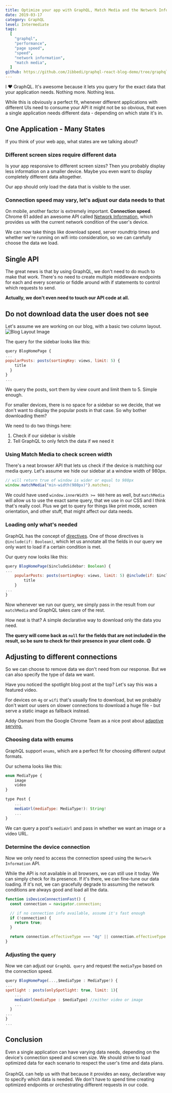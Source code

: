 ```yaml
---
title: Optimize your app with GraphQL, Match Media and the Network Information API
date: 2019-03-17
category: GraphQL
level: Intermediate
tags:
  [
    "graphql",
    "performance",
    "page speed",
    "speed",
    "network information",
    "match media",
  ]
github: https://github.com/Jibbedi/graphql-react-blog-demo/tree/graphql-finished
---
```


I ❤️ GraphQL.
It's awesome because it lets you query for the exact data that your application needs. Nothing more. Nothing less.

While this is obviously a perfect fit, whenever different applications with different UIs need to consume your API
it might not be so obvious, that even a single application needs different data - depending on which state it's in.

## One Application - Many States

If you think of your web app, what states are we talking about?

### Different screen sizes require different data

Is your app responsive to different screen sizes?
Then you probably display less information on a smaller device.
Maybe you even want to display completely different data altogether.

Our app should only load the data that is visible to the user.

### Connection speed may vary, let's adjust our data needs to that

On mobile, another factor is extremely important. **Connection speed**.
Chrome 61 added an awesome API called [Network Information](https://developer.mozilla.org/en-US/docs/Web/API/Network_Information_API), which provides us with the current network condition of the user's device.

We can now take things like download speed, server roundtrip times and whether we're running on wifi
into consideration, so we can carefully choose the data we load.

## Single API

The great news is that by using GraphQL, we don't need to do much to make that work.
There's no need to create multiple middleware endpoints for each and every scenario or fiddle around with if statements to control which requests to send.

**Actually, we don't even need to touch our API code at all.**

## Do not download data the user does not see

Let's assume we are working on our blog, with a basic two column layout.
![Blog Layout Image](https://res.cloudinary.com/dgeve7dao/image/upload/v1552834302/blog-layout.png)

The query for the sidebar looks like this:

```js
query BlogHomePage {
...
popularPosts: posts(sortingKey: views, limit: 5) {
    title
  }
}
...
```

We query the posts, sort them by view count and limit them to 5.
Simple enough.

For smaller devices, there is no space for a sidebar so we decide,
that we don't want to display the popular posts in that case. So why bother downloading them?

We need to do two things here:

1. Check if our sidebar is visible
2. Tell GraphQL to only fetch the data if we need it

### Using Match Media to check screen width

There's a neat browser API that lets us check if the device is matching our media query.
Let's assume we hide our sidebar at a window width of 980px.

```javascript
// will return true of window is wider or equal to 980px
window.matchMedia("min-width(980px)").matches;
```

We could have used `window.innerWidth >= 980` here as well, but `matchMedia` will allow us to use the exact same query,
that we use in our CSS and I think that's really cool. Plus we get to query for things like print mode, screen orientation,
and other stuff, that might affect our data needs.

### Loading only what's needed

GraphQL has the concept of [directives](https://graphql.org/learn/queries/#directives).
One of those directives is `@include(if: Boolean)`, which let us annotate all the fields in our query
we only want to load if a certain condition is met.

Our query now looks like this:

```js
query BlogHomePage($includeSidebar: Boolean) {
...
    popularPosts: posts(sortingKey: views, limit: 5) @include(if: $includeSidebar) {
        title
    }
...
}
```

Now whenever we run our query, we simply pass in the result from our `matchMedia`
and GraphQL takes care of the rest.

How neat is that? A simple declarative way to download only the data you need.

**The query will come back as `null` for the fields that are not included in the result, so be sure to check for their presence in your client code. 😉**

## Adjusting to different connections

So we can choose to remove data we don't need from our response.
But we can also specify the type of data we want.

Have you noticed the spotlight blog post at the top?
Let's say this was a featured video.

For devices on `4g` or `wifi` that's usually fine to download,
but we probably don't want our users on slower connections to download a huge file - but serve a static image as fallback instead.

Addy Osmani from the Google Chrome Team as a nice post about [adaptive serving.](https://addyosmani.com/blog/adaptive-serving/)

### Choosing data with enums

GraphQL support `enums`, which are a perfect fit for choosing different output formats.

Our schema looks like this:

```js
enum MediaType {
    image
    video
}

type Post {
    ...
    mediaUrl(mediaType: MediaType!): String!
    ...
}
```

We can query a post's `mediaUrl` and pass in whether we want an image or a video URL.

### Determine the device connection

Now we only need to access the connection speed using the `Network Information` API.

While the API is not available in all browsers, we can still use it today.
We can simply check for its presence. If it's there, we can fine-tune our data loading.
If it's not, we can gracefully degrade to assuming the network conditions are always good and load all the data.

```javascript
function isDeviceConnectionFast() {
  const connection = navigator.connection;

  // if no connection info available, assume it's fast enough
  if (!connection) {
    return true;
  }

  return connection.effectiveType === "4g" || connection.effectiveType === "3g";
}
```

### Adjusting the query

Now we can adjust our `GraphQL query` and request the `mediaType` based on the connection speed.

```js
query BlogHomePage(...,$mediaType : MediaType!) {
...
spotlight : posts(onlySpotlight: true, limit: 1){
    ...
    mediaUrl(mediaType : $mediaType) //either video or image
    ...
  }
...
}
...
```

<div class="highlight">
<h2>Conclusion</h2>
Even a single application can have varying data needs, depending on the device's connection speed and screen size.
We should strive to load optimized data for each scenario to respect the user's time and data plans.
<br><br>
GraphQL can help us with that because it provides an easy, declarative way to specify which data is needed.
We don't have to spend time creating optimized endpoints or orchestrating different requests in our code.

</div>
